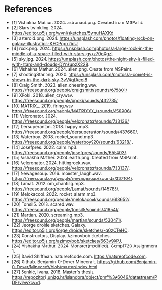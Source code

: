 # References
- [1] Vishakha Mathur. 2024. astronaut.png. Created from MSPaint. 
- [2] Stars twinkling. 2024. https://editor.p5js.org/wvnl/sketches/5wnuHAXKd
- [3] asteroid.png. 2024. https://unsplash.com/photos/floating-rock-on-galaxy-illustration-KFCPopx2icU
- [4] rock.png. 2024. https://unsplash.com/photos/a-large-rock-in-the-middle-of-a-space-filled-with-stars-gyxz70oXgzI
- [5] sky.jpg. 2024. https://unsplash.com/photos/the-night-sky-is-filled-with-stars-and-clouds-DYnkupzX228.
- [6] Vishakha Mathur. 2024. alien.png. Create from MSPaint.
- [7] shootingStar.png. 2020. https://unsplash.com/photos/a-comet-is-shown-in-the-dark-sky-3vV4qfAcol8
- [8] Craig Smith. 2023. alien_cheering.wav. https://freesound.org/people/craigsmith/sounds/675801/
- [9] XPoki. 2018. alien_cry.wav. https://freesound.org/people/xpoki/sounds/432735/
- [10] MATRIX_. 2019. firing.wav https://freesound.org/people/MATRIXXX_/sounds/458906/
- [11] Velcronator. 2024. https://freesound.org/people/velcronator/sounds/733136/
- [12] Dersuperanton. 2018. happy.mp3. https://freesound.org/people/dersuperanton/sounds/437660/.
- [13] Waterboy. 2008. rocket_sound.mp3. https://freesound.org/people/waterboy920/sounds/63218/ .
- [14] Josefpres. 2022. calm.mp3. https://freesound.org/people/josefpres/sounds/655403/.
- [15] Vishakha Mather. 2024. earth.png. Created from MSPaint.
- [16] Velcronator. 2024. hittingrock.wav. https://freesound.org/people/velcronator/sounds/733137/.
- [17] Newagesoup. 2016. monster_laugh.wav. https://freesound.org/people/newagesoup/sounds/337164/.
- [18] Lamat. 2012. om_chanting.mp3. https://freesound.org/people/Lamat/sounds/145785/.
- [19] Melokacool. 2022. rocket_alarm.mp3. https://freesound.org/people/melokacool/sounds/613652/.
- [20] Tonsil5. 2018. scared.wav. https://freesound.org/people/tonsil5/sounds/416541/.
- [21] Martian. 2020. screaming.mp3. https://freesound.org/people/martian/sounds/530471/.
- [22] Jeorge droide sketches. Galaxy. https://editor.p5js.org/jorge_droide/sketches/-q0zCTeHC.
- [23] Constructors, Display. Azimovbob sketches. https://editor.p5js.org/azimovbob/sketches/663v9XPJ.
- [24] Vishakha Mathur. 2024. Monster(modified). Comp1720 Assignment 1.
- [25] David Shiffman. natureofcode.com. https://natureofcode.com.
- [26] Github. Benjamin-0-Dover Minecraft. https://github.com/Benjamin-0-Dover/Minecraft/blob/master/index.html 
- [27] Senkić, Ivana. 2018. Master's thesis. https://repozitorij.unizg.hr/islandora/object/pmf%3A6049/datastream/PDF/view?cv=1.

